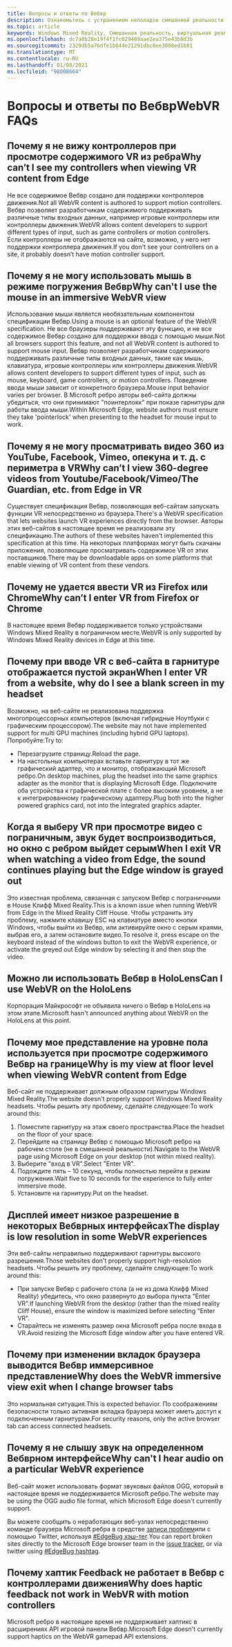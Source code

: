 ```yaml
---
title: Вопросы и ответы по Вебвр
description: Ознакомьтесь с устранением неполадок смешанной реальности для веб-приложений, которые выходят за рамки стандартной документации по поддержке пользователей.
ms.topic: article
keywords: Windows Mixed Reality, Смешанная реальность, виртуальная реальность, VR, MR, устранение неполадок, ошибки, Справка, поддержка, Вебвр
ms.openlocfilehash: dc7a0b28e19f4f1fc029489aae2ea375e43b8d3b
ms.sourcegitcommit: 2329db5a76dfe1b844e21291dbc8ee3888ed1b81
ms.translationtype: MT
ms.contentlocale: ru-RU
ms.lasthandoff: 01/08/2021
ms.locfileid: "98008664"
---
```

# <a name="webvr-faqs"></a><span data-ttu-id="ea2b0-104">Вопросы и ответы по Вебвр</span><span class="sxs-lookup"><span data-stu-id="ea2b0-104">WebVR FAQs</span></span>

## <a name="why-cant-i-see-my-controllers-when-viewing-vr-content-from-edge"></a><span data-ttu-id="ea2b0-105">Почему я не вижу контроллеров при просмотре содержимого VR из ребра</span><span class="sxs-lookup"><span data-stu-id="ea2b0-105">Why can’t I see my controllers when viewing VR content from Edge</span></span>

<span data-ttu-id="ea2b0-106">Не все содержимое Вебвр создано для поддержки контроллеров движения.</span><span class="sxs-lookup"><span data-stu-id="ea2b0-106">Not all WebVR content is authored to support motion controllers.</span></span> <span data-ttu-id="ea2b0-107">Вебвр позволяет разработчикам содержимого поддерживать различные типы входных данных, например игровые контроллеры или контроллеры движения.</span><span class="sxs-lookup"><span data-stu-id="ea2b0-107">WebVR allows content developers to support different types of input, such as game controllers or motion controllers.</span></span> <span data-ttu-id="ea2b0-108">Если контроллеры не отображаются на сайте, возможно, у него нет поддержки контроллера движения.</span><span class="sxs-lookup"><span data-stu-id="ea2b0-108">If you don't see your controllers on a site, it probably doesn’t have motion controller support.</span></span>

## <a name="why-cant-i-use-the-mouse-in-an-immersive-webvr-view"></a><span data-ttu-id="ea2b0-109">Почему я не могу использовать мышь в режиме погружения Вебвр</span><span class="sxs-lookup"><span data-stu-id="ea2b0-109">Why can't I use the mouse in an immersive WebVR view</span></span>

<span data-ttu-id="ea2b0-110">Использование мыши является необязательным компонентом спецификации Вебвр.</span><span class="sxs-lookup"><span data-stu-id="ea2b0-110">Using a mouse is an optional feature of the WebVR specification.</span></span> <span data-ttu-id="ea2b0-111">Не все браузеры поддерживают эту функцию, и не все содержимое Вебвр создано для поддержки ввода с помощью мыши.</span><span class="sxs-lookup"><span data-stu-id="ea2b0-111">Not all browsers support this feature, and not all WebVR content is authored to support mouse input.</span></span> <span data-ttu-id="ea2b0-112">Вебвр позволяет разработчикам содержимого поддерживать различные типы входных данных, такие как мышь, клавиатура, игровые контроллеры или контроллеры движения.</span><span class="sxs-lookup"><span data-stu-id="ea2b0-112">WebVR allows content developers to support different types of input, such as mouse, keyboard, game controllers, or motion controllers.</span></span> <span data-ttu-id="ea2b0-113">Поведение ввода мыши зависит от конкретного браузера.</span><span class="sxs-lookup"><span data-stu-id="ea2b0-113">Mouse input behavior varies per browser.</span></span> <span data-ttu-id="ea2b0-114">В Microsoft ребро авторы веб-сайта должны убедиться, что они принимают "поинтерлокк" при показе гарнитуры для работы ввода мыши.</span><span class="sxs-lookup"><span data-stu-id="ea2b0-114">Within Microsoft Edge, website authors must ensure they take 'pointerlock' when presenting to the headset for mouse input to work.</span></span>

## <a name="why-cant-i-view-360-degree-videos-from-youtubefacebookvimeothe-guardian-etc-from-edge-in-vr"></a><span data-ttu-id="ea2b0-115">Почему я не могу просматривать видео 360 из YouTube, Facebook, Vimeo, опекуна и т. д. с периметра в VR</span><span class="sxs-lookup"><span data-stu-id="ea2b0-115">Why can’t I view 360-degree videos from Youtube/Facebook/Vimeo/The Guardian, etc. from Edge in VR</span></span>

<span data-ttu-id="ea2b0-116">Существует спецификация Вебвр, позволяющая веб-сайтам запускать функции VR непосредственно из браузера.</span><span class="sxs-lookup"><span data-stu-id="ea2b0-116">There's a WebVR specification that lets websites launch VR experiences directly from the browser.</span></span> <span data-ttu-id="ea2b0-117">Авторы этих веб-сайтов в настоящее время не реализовали эту спецификацию.</span><span class="sxs-lookup"><span data-stu-id="ea2b0-117">The authors of these websites haven't implemented this specification at this time.</span></span> <span data-ttu-id="ea2b0-118">На некоторых платформах могут быть скачаны приложения, позволяющие просматривать содержимое VR от этих поставщиков.</span><span class="sxs-lookup"><span data-stu-id="ea2b0-118">There may be downloadable apps on some platforms that enable viewing of VR content from these vendors.</span></span>

## <a name="why-cant-i-enter-vr-from-firefox-or-chrome"></a><span data-ttu-id="ea2b0-119">Почему не удается ввести VR из Firefox или Chrome</span><span class="sxs-lookup"><span data-stu-id="ea2b0-119">Why can’t I enter VR from Firefox or Chrome</span></span>

<span data-ttu-id="ea2b0-120">В настоящее время Вебвр поддерживается только устройствами Windows Mixed Reality в пограничном месте.</span><span class="sxs-lookup"><span data-stu-id="ea2b0-120">WebVR is only supported by Windows Mixed Reality devices in Edge at this time.</span></span>

## <a name="when-i-enter-vr-from-a-website-why-do-i-see-a-blank-screen-in-my-headset"></a><span data-ttu-id="ea2b0-121">Почему при вводе VR с веб-сайта в гарнитуре отображается пустой экран</span><span class="sxs-lookup"><span data-stu-id="ea2b0-121">When I enter VR from a website, why do I see a blank screen in my headset</span></span>

<span data-ttu-id="ea2b0-122">Возможно, на веб-сайте не реализована поддержка многопроцессорных компьютеров (включая гибридные Ноутбуки с графическим процессором).</span><span class="sxs-lookup"><span data-stu-id="ea2b0-122">The website may not have implemented support for multi GPU machines (including hybrid GPU laptops).</span></span> <span data-ttu-id="ea2b0-123">Попробуйте:</span><span class="sxs-lookup"><span data-stu-id="ea2b0-123">Try to:</span></span>

* <span data-ttu-id="ea2b0-124">Перезагрузите страницу.</span><span class="sxs-lookup"><span data-stu-id="ea2b0-124">Reload the page.</span></span>
* <span data-ttu-id="ea2b0-125">На настольных компьютерах вставьте гарнитуру в тот же графический адаптер, что и монитор, отображающий Microsoft ребро.</span><span class="sxs-lookup"><span data-stu-id="ea2b0-125">On desktop machines, plug the headset into the same graphics adapter as the monitor that is displaying Microsoft Edge.</span></span> <span data-ttu-id="ea2b0-126">Подключите оба устройства к графической плате с более высоким уровнем, а не к интегрированному графическому адаптеру.</span><span class="sxs-lookup"><span data-stu-id="ea2b0-126">Plug both into the higher powered graphics card, not into the integrated graphics adapter.</span></span>

## <a name="when-i-exit-vr-when-watching-a-video-from-edge-the-sound-continues-playing-but-the-edge-window-is-grayed-out"></a><span data-ttu-id="ea2b0-127">Когда я выберу VR при просмотре видео с пограничным, звук будет воспроизводиться, но окно с ребром выйдет серым</span><span class="sxs-lookup"><span data-stu-id="ea2b0-127">When I exit VR when watching a video from Edge, the sound continues playing but the Edge window is grayed out</span></span>

<span data-ttu-id="ea2b0-128">Это известная проблема, связанная с запуском Вебвр с пограничными в House Клифф Mixed Reality.</span><span class="sxs-lookup"><span data-stu-id="ea2b0-128">This is a known issue when running WebVR from Edge in the Mixed Reality Cliff House.</span></span> <span data-ttu-id="ea2b0-129">Чтобы устранить эту проблему, нажмите клавишу ESC на клавиатуре вместо кнопки Windows, чтобы выйти из Вебвр, или активируйте окно с серым краями, выбрав его, а затем остановите видео.</span><span class="sxs-lookup"><span data-stu-id="ea2b0-129">To resolve it, press escape on the keyboard instead of the windows button to exit the WebVR experience, or activate the greyed out Edge window by selecting it and then stop the video.</span></span>

## <a name="can-i-use-webvr-on-the-hololens"></a><span data-ttu-id="ea2b0-130">Можно ли использовать Вебвр в HoloLens</span><span class="sxs-lookup"><span data-stu-id="ea2b0-130">Can I use WebVR on the HoloLens</span></span>

<span data-ttu-id="ea2b0-131">Корпорация Майкрософт не объявила ничего о Вебвр в HoloLens на этом этапе.</span><span class="sxs-lookup"><span data-stu-id="ea2b0-131">Microsoft hasn't announced anything about WebVR on the HoloLens at this point.</span></span>

## <a name="why-is-my-view-at-floor-level-when-viewing-webvr-content-from-edge"></a><span data-ttu-id="ea2b0-132">Почему мое представление на уровне пола используется при просмотре содержимого Вебвр на границе</span><span class="sxs-lookup"><span data-stu-id="ea2b0-132">Why is my view at floor level when viewing WebVR content from Edge</span></span>

<span data-ttu-id="ea2b0-133">Веб-сайт не поддерживает должным образом гарнитуры Windows Mixed Reality.</span><span class="sxs-lookup"><span data-stu-id="ea2b0-133">The website doesn't properly support Windows Mixed Reality headsets.</span></span> <span data-ttu-id="ea2b0-134">Чтобы решить эту проблему, сделайте следующее:</span><span class="sxs-lookup"><span data-stu-id="ea2b0-134">To work around this:</span></span>

1. <span data-ttu-id="ea2b0-135">Поместите гарнитуру на этаж своего пространства.</span><span class="sxs-lookup"><span data-stu-id="ea2b0-135">Place the headset on the floor of your space.</span></span>
2. <span data-ttu-id="ea2b0-136">Перейдите на страницу Вебвр с помощью Microsoft ребро на рабочем столе (не в смешанной реальности).</span><span class="sxs-lookup"><span data-stu-id="ea2b0-136">Navigate to the WebVR page using Microsoft Edge on your desktop (not within mixed reality).</span></span>
3. <span data-ttu-id="ea2b0-137">Выберите "вход в VR".</span><span class="sxs-lookup"><span data-stu-id="ea2b0-137">Select "Enter VR".</span></span>
4. <span data-ttu-id="ea2b0-138">Подождите пять – 10 секунд, чтобы полностью перейти в режим погружения.</span><span class="sxs-lookup"><span data-stu-id="ea2b0-138">Wait five to 10 seconds for the experience to fully enter immersive mode.</span></span>
5. <span data-ttu-id="ea2b0-139">Установите на гарнитуру.</span><span class="sxs-lookup"><span data-stu-id="ea2b0-139">Put on the headset.</span></span>

## <a name="the-display-is-low-resolution-in-some-webvr-experiences"></a><span data-ttu-id="ea2b0-140">Дисплей имеет низкое разрешение в некоторых Вебврных интерфейсах</span><span class="sxs-lookup"><span data-stu-id="ea2b0-140">The display is low resolution in some WebVR experiences</span></span>

<span data-ttu-id="ea2b0-141">Эти веб-сайты неправильно поддерживают гарнитуры высокого разрешения.</span><span class="sxs-lookup"><span data-stu-id="ea2b0-141">Those websites don't properly support high-resolution headsets.</span></span> <span data-ttu-id="ea2b0-142">Чтобы решить эту проблему, сделайте следующее:</span><span class="sxs-lookup"><span data-stu-id="ea2b0-142">To work around this:</span></span>

* <span data-ttu-id="ea2b0-143">При запуске Вебвр с рабочего стола (а не из дома Клифф Mixed Reality) убедитесь, что окно развернуто до выбора пункта "Enter VR".</span><span class="sxs-lookup"><span data-stu-id="ea2b0-143">If launching WebVR from the desktop (rather than the mixed reality Cliff House), ensure the window is maximized before selecting "Enter VR".</span></span>
* <span data-ttu-id="ea2b0-144">Старайтесь не изменять размер окна Microsoft ребра после входа в VR.</span><span class="sxs-lookup"><span data-stu-id="ea2b0-144">Avoid resizing the Microsoft Edge window after you have entered VR.</span></span>

## <a name="why-does-the-webvr-immersive-view-exit-when-i-change-browser-tabs"></a><span data-ttu-id="ea2b0-145">Почему при изменении вкладок браузера выводится Вебвр иммерсивное представление</span><span class="sxs-lookup"><span data-stu-id="ea2b0-145">Why does the WebVR immersive view exit when I change browser tabs</span></span>

<span data-ttu-id="ea2b0-146">Это нормальная ситуация.</span><span class="sxs-lookup"><span data-stu-id="ea2b0-146">This is expected behavior.</span></span> <span data-ttu-id="ea2b0-147">По соображениям безопасности только активная вкладка браузера может иметь доступ к подключенным гарнитурам.</span><span class="sxs-lookup"><span data-stu-id="ea2b0-147">For security reasons, only the active browser tab can access connected headsets.</span></span>

## <a name="why-cant-i-hear-audio-on-a-particular-webvr-experience"></a><span data-ttu-id="ea2b0-148">Почему я не слышу звук на определенном Вебврном интерфейсе</span><span class="sxs-lookup"><span data-stu-id="ea2b0-148">Why can't I hear audio on a particular WebVR experience</span></span>

<span data-ttu-id="ea2b0-149">Веб-сайт может использовать формат звуковых файлов OGG, который в настоящее время не поддерживается Microsoft ребро.</span><span class="sxs-lookup"><span data-stu-id="ea2b0-149">The website may be using the OGG audio file format, which Microsoft Edge doesn't currently support.</span></span>

<span data-ttu-id="ea2b0-150">Вы можете сообщить о неработающих веб-узлах непосредственно команде браузера Microsoft ребра в средстве [записи проблем](https://developer.microsoft.com/microsoft-edge/platform/issues/)или с помощью Twitter, используя [#EdgeBug хэш-тег](https://blogs.windows.com/msedgedev/2016/08/11/edgebug-twitter/).</span><span class="sxs-lookup"><span data-stu-id="ea2b0-150">You can report broken sites directly to the Microsoft Edge browser team in the [issue tracker](https://developer.microsoft.com/microsoft-edge/platform/issues/), or via twitter using [#EdgeBug hashtag](https://blogs.windows.com/msedgedev/2016/08/11/edgebug-twitter/).</span></span>

## <a name="why-does-haptic-feedback-not-work-in-webvr-with-motion-controllers"></a><span data-ttu-id="ea2b0-151">Почему хаптик Feedback не работает в Вебвр с контроллерами движения</span><span class="sxs-lookup"><span data-stu-id="ea2b0-151">Why does haptic feedback not work in WebVR with motion controllers</span></span>

<span data-ttu-id="ea2b0-152">Microsoft ребро в настоящее время не поддерживает хаптикс в расширениях API игровой панели Вебвр.</span><span class="sxs-lookup"><span data-stu-id="ea2b0-152">Microsoft Edge doesn't currently support haptics on the WebVR gamepad API extensions.</span></span>